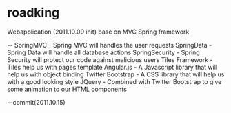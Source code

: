 # roadking

Webapplication (2011.10.09 init)
base on MVC Spring framework

--
SpringMVC - Spring MVC will handles the user requests
SpringData - Spring Data will handle all database actions
SpringSecurity - Spring Security will protect our code against malicious users
Tiles Framework - Tiles help us with pages template
Angular.js - A Javascript library that will help us with object binding
Twitter Bootstrap - A CSS library that will help us with a good looking style
JQuery - Combined with Twitter Bootstrap to give some animation to our HTML components

--commit(2011.10.15)
